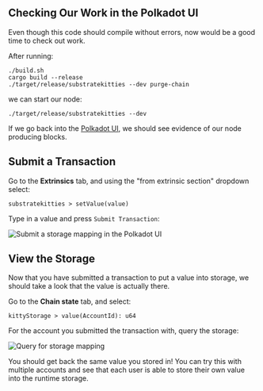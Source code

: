 ## Checking Our Work in the Polkadot UI

Even though this code should compile without errors, now would be a good time to check out work.

After running:

```
./build.sh
cargo build --release
./target/release/substratekitties --dev purge-chain
```

we can start our node:

```
./target/release/substratekitties --dev
```

If we go back into the [Polkadot UI](https://polkadot.js.org/apps), we should see evidence of our node producing blocks.

## Submit a Transaction

Go to the **Extrinsics** tab, and using the "from extrinsic section" dropdown select:

```
substratekitties > setValue(value)
```

Type in a value and press `Submit Transaction`:

![Submit a storage mapping in the Polkadot UI](./assets/submit-storage-mapping.png)

## View the Storage

Now that you have submitted a transaction to put a value into storage, we should take a look that the value is actually there.

Go to the **Chain state** tab, and select:

```
kittyStorage > value(AccountId): u64
```

For the account you submitted the transaction with, query the storage:

![Query for storage mapping](./assets/view-storage-mapping.png)

You should get back the same value you stored in! You can try this with multiple accounts and see that each user is able to store their own value into the runtime storage.
